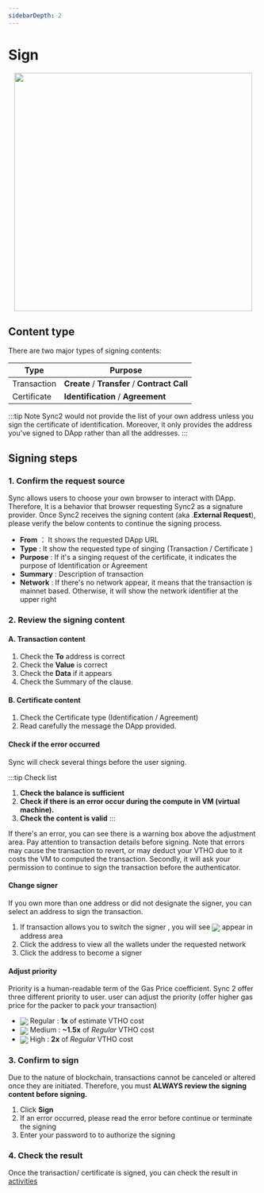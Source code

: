 ```yaml
---
sidebarDepth: 2
---
```

# Sign

<p align="center">
<img height="480" src="~@public/images/sync2/sign.png" >
</p>

## Content type

There are two major types of signing contents:

| Type        | Purpose                                       |
| ----------- | --------------------------------------------- |
| Transaction | **Create** / **Transfer** / **Contract Call** |
| Certificate | **Identification** / **Agreement**            |

:::tip Note
Sync2 would not provide the list of your own address unless you sign the certificate of identification. Moreover, it only provides the address you've signed to DApp rather than all the addresses.
:::

## Signing steps

### 1. Confirm the request source <badge text= "External Request" type="tip"/>
Sync allows users to choose your own browser to interact with DApp. Therefore, It is a behavior that browser requesting Sync2 as a signature provider. Once Sync2 receives the signing content (aka .**External Request**), please verify the below contents to continue the signing process.


- **From** ： It shows the requested DApp URL 
- **Type** :  It show the requested type of singing (Transaction / Certificate )
- **Purpose** : If it's a singing request of the certificate, it indicates the purpose of Identification or Agreement
- **Summary** : Description of transaction
- **Network** : If there's no network appear, it means that the transaction is mainnet based. Otherwise, it will show the network identifier at the upper right


### 2. Review the signing content
#### A. Transaction content
1. Check the **To** address is correct
2. Check the **Value** is correct
3. Check the **Data** if it appears 
4. Check the Summary of the clause.

#### B. Certificate content
1. Check the Certificate type (Identification / Agreement)
2. Read carefully the message the DApp provided. 

#### Check if the error occurred
Sync will check several things before the user signing. 

:::tip Check list 
1. **Check the balance is sufficient** 
2. **Check if there is an error occur during the compute in VM (virtual machine).**
3. **Check the content is valid**
:::

If there's an error, you can see there is a warning box above the adjustment area. Pay attention to transaction details before signing. Note that errors may cause the transaction to revert, or may deduct your VTHO due to it costs the VM to computed the transaction. Secondly, it will ask your permission to continue to sign the transaction before the authenticator.

#### Change signer
If you own more than one address or did not designate the signer, you can select an address to sign the transaction.

1. If transaction allows you to switch the signer , you will see <img src="~@public/images/sync2/unfold_more.svg" align=center /> appear in address area
2. Click the address to view all the wallets under the requested network
3. Click the address to become a signer 

#### Adjust priority
Priority is a human-readable term of the Gas Price coefficient. Sync 2 offer three different priority to user. user can adjust the priority (offer higher gas price for the packer to pack your transaction)

- <img src="~@public/images/sync2/directions_walk.svg" align=center /> Regular : **1x** of estimate  VTHO cost 
- <img src="~@public/images/sync2/directions_car.svg" align=center /> Medium : **~1.5x** of *Regular* VTHO cost 
- <img src="~@public/images/sync2/flight.svg" align=center /> High : **2x** of *Regular* VTHO cost 


### 3. Confirm to sign
Due to the nature of blockchain, transactions cannot be canceled or altered once they are initiated. Therefore, you must **ALWAYS review the signing content before signing.**

1. Click **Sign**
2. If an error occurred, please read the error before continue or terminate the signing 
3. Enter your password to to authorize the signing

### 4. Check the result
Once the transaction/ certificate is signed, you can check the result in [activities](../sync2/user-guide/activities.md)